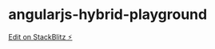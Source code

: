 # angularjs-hybrid-playground

[Edit on StackBlitz ⚡️](https://stackblitz.com/edit/angularjs-hybrid-playground)
